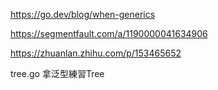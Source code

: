 https://go.dev/blog/when-generics

https://segmentfault.com/a/1190000041634906

https://zhuanlan.zhihu.com/p/153465652


tree.go 拿泛型練習Tree